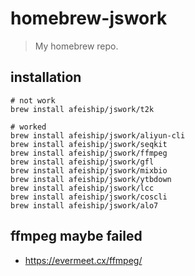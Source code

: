# homebrew-jswork
> My homebrew repo.

## installation
```shell
# not work
brew install afeiship/jswork/t2k

# worked
brew install afeiship/jswork/aliyun-cli
brew install afeiship/jswork/seqkit
brew install afeiship/jswork/ffmpeg
brew install afeiship/jswork/gfl
brew install afeiship/jswork/mixbio
brew install afeiship/jswork/ytbdown
brew install afeiship/jswork/lcc
brew install afeiship/jswork/coscli
brew install afeiship/jswork/alo7
```

## ffmpeg maybe failed
- https://evermeet.cx/ffmpeg/
